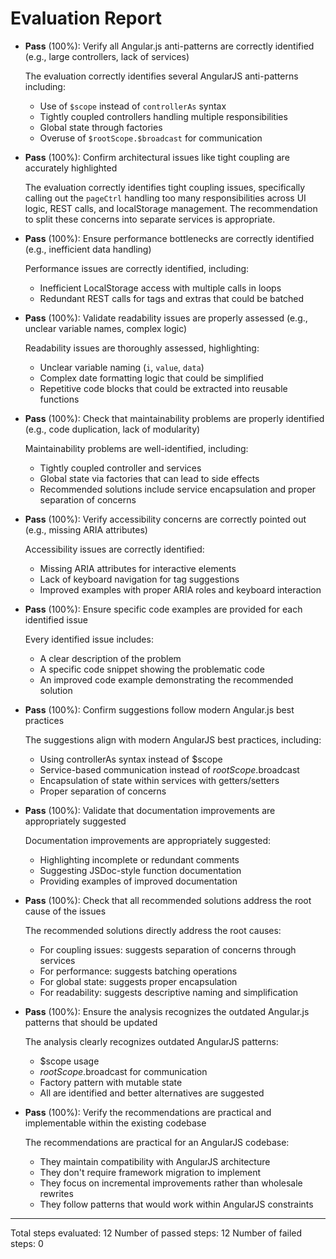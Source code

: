 # Evaluation Report

- **Pass** (100%): Verify all Angular.js anti-patterns are correctly identified (e.g., large controllers, lack of services)
  
  The evaluation correctly identifies several AngularJS anti-patterns including:
  - Use of `$scope` instead of `controllerAs` syntax
  - Tightly coupled controllers handling multiple responsibilities
  - Global state through factories
  - Overuse of `$rootScope.$broadcast` for communication

- **Pass** (100%): Confirm architectural issues like tight coupling are accurately highlighted
  
  The evaluation correctly identifies tight coupling issues, specifically calling out the `pageCtrl` handling too many responsibilities across UI logic, REST calls, and localStorage management. The recommendation to split these concerns into separate services is appropriate.

- **Pass** (100%): Ensure performance bottlenecks are correctly identified (e.g., inefficient data handling)
  
  Performance issues are correctly identified, including:
  - Inefficient LocalStorage access with multiple calls in loops
  - Redundant REST calls for tags and extras that could be batched

- **Pass** (100%): Validate readability issues are properly assessed (e.g., unclear variable names, complex logic)
  
  Readability issues are thoroughly assessed, highlighting:
  - Unclear variable naming (`i`, `value`, `data`)
  - Complex date formatting logic that could be simplified
  - Repetitive code blocks that could be extracted into reusable functions

- **Pass** (100%): Check that maintainability problems are properly identified (e.g., code duplication, lack of modularity)
  
  Maintainability problems are well-identified, including:
  - Tightly coupled controller and services
  - Global state via factories that can lead to side effects
  - Recommended solutions include service encapsulation and proper separation of concerns

- **Pass** (100%): Verify accessibility concerns are correctly pointed out (e.g., missing ARIA attributes)
  
  Accessibility issues are correctly identified:
  - Missing ARIA attributes for interactive elements
  - Lack of keyboard navigation for tag suggestions
  - Improved examples with proper ARIA roles and keyboard interaction

- **Pass** (100%): Ensure specific code examples are provided for each identified issue
  
  Every identified issue includes:
  - A clear description of the problem
  - A specific code snippet showing the problematic code
  - An improved code example demonstrating the recommended solution

- **Pass** (100%): Confirm suggestions follow modern Angular.js best practices
  
  The suggestions align with modern AngularJS best practices, including:
  - Using controllerAs syntax instead of $scope
  - Service-based communication instead of $rootScope.$broadcast
  - Encapsulation of state within services with getters/setters
  - Proper separation of concerns

- **Pass** (100%): Validate that documentation improvements are appropriately suggested
  
  Documentation improvements are appropriately suggested:
  - Highlighting incomplete or redundant comments
  - Suggesting JSDoc-style function documentation
  - Providing examples of improved documentation

- **Pass** (100%): Check that all recommended solutions address the root cause of the issues
  
  The recommended solutions directly address the root causes:
  - For coupling issues: suggests separation of concerns through services
  - For performance: suggests batching operations
  - For global state: suggests proper encapsulation
  - For readability: suggests descriptive naming and simplification

- **Pass** (100%): Ensure the analysis recognizes the outdated Angular.js patterns that should be updated
  
  The analysis clearly recognizes outdated AngularJS patterns:
  - $scope usage
  - $rootScope.$broadcast for communication
  - Factory pattern with mutable state
  - All are identified and better alternatives are suggested

- **Pass** (100%): Verify the recommendations are practical and implementable within the existing codebase
  
  The recommendations are practical for an AngularJS codebase:
  - They maintain compatibility with AngularJS architecture
  - They don't require framework migration to implement
  - They focus on incremental improvements rather than wholesale rewrites
  - They follow patterns that would work within AngularJS constraints

---

Total steps evaluated: 12
Number of passed steps: 12
Number of failed steps: 0